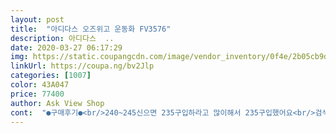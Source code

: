 ```yaml
---
layout: post 
title:  "아디다스 오즈위고 운동화 FV3576" 
description: 아디다스  ..
date: 2020-03-27 06:17:29 
img: https://static.coupangcdn.com/image/vendor_inventory/0f4e/2b05cb9d8d560b771a07d131d1f60dca58d4fbed6912f7ee2a17b956268d.jpg 
linkUrl: https://coupa.ng/bv2Jlp 
categories: [1007] 
color: 43A047 
price: 77400 
author: Ask View Shop 
cont:  "●구매후기●<br/>240~245신으면 235구입하라고 많이해서 235구입했어요<br/>검색 많이 하고 샀는데<br/>검정색 샀는데 발볼이 넓은 편이라 편하길래 다른색도 살까 하고 있었는데 세일하길래 얼른 겟 했습니다<br/>근데 길이가 짧기하네요 240샀어야했는데<br/>발도 무진장 편합니다!<br/>신발 예뻐요<br/>신발 자체에 볼이 넓다하여<br/>일단 뉴트로 느낌 나는 신발 참 이쁘고<br/>잘 신을게요~~<br/>저렴하게 사서 좋네요 감사합니다<br/>쿠폰으로 여느 쇼핑몰중 가장 싸게 구입했습니다<br/>폴이 작진 않아요 폴도 편하고<br/>" 
---
```

